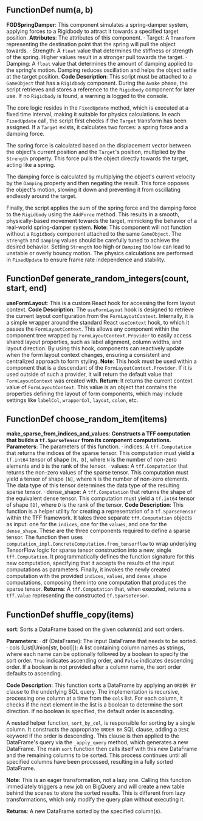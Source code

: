 ## FunctionDef num(a, b)
**FGDSpringDamper**: This component simulates a spring-damper system, applying forces to a Rigidbody to attract it towards a specified target position.
**Attributes**: The attributes of this component.
· Target: A `Transform` representing the destination point that the spring will pull the object towards.
· Strength: A `float` value that determines the stiffness or strength of the spring. Higher values result in a stronger pull towards the target.
· Damping: A `float` value that determines the amount of damping applied to the spring's motion. Damping reduces oscillation and helps the object settle at the target position.
**Code Description**: This script must be attached to a `GameObject` that has a `Rigidbody` component. During the `Awake` phase, the script retrieves and stores a reference to the `Rigidbody` component for later use. If no `Rigidbody` is found, a warning is logged to the console.

The core logic resides in the `FixedUpdate` method, which is executed at a fixed time interval, making it suitable for physics calculations. In each `FixedUpdate` call, the script first checks if the `Target` transform has been assigned. If a `Target` exists, it calculates two forces: a spring force and a damping force.

The spring force is calculated based on the displacement vector between the object's current position and the `Target`'s position, multiplied by the `Strength` property. This force pulls the object directly towards the target, acting like a spring.

The damping force is calculated by multiplying the object's current velocity by the `Damping` property and then negating the result. This force opposes the object's motion, slowing it down and preventing it from oscillating endlessly around the target.

Finally, the script applies the sum of the spring force and the damping force to the `Rigidbody` using the `AddForce` method. This results in a smooth, physically-based movement towards the target, mimicking the behavior of a real-world spring-damper system.
**Note**: This component will not function without a `Rigidbody` component attached to the same `GameObject`. The `Strength` and `Damping` values should be carefully tuned to achieve the desired behavior. Setting `Strength` too high or `Damping` too low can lead to unstable or overly bouncy motion. The physics calculations are performed in `FixedUpdate` to ensure frame rate independence and stability.
## FunctionDef generate_random_integers(count, start, end)
**useFormLayout**: This is a custom React hook for accessing the form layout context.
**Code Description**: The `useFormLayout` hook is designed to retrieve the current layout configuration from the `FormLayoutContext`. Internally, it is a simple wrapper around the standard React `useContext` hook, to which it passes the `FormLayoutContext`. This allows any component within the component tree wrapped by `FormLayoutContext.Provider` to easily access shared layout properties, such as label alignment, column widths, and layout direction. By using this hook, components can reactively update when the form layout context changes, ensuring a consistent and centralized approach to form styling.
**Note**: This hook must be used within a component that is a descendant of the `FormLayoutContext.Provider`. If it is used outside of such a provider, it will return the default value that `FormLayoutContext` was created with.
**Return**: It returns the current context value of `FormLayoutContext`. This value is an object that contains the properties defining the layout of form components, which may include settings like `labelCol`, `wrapperCol`, `layout`, `colon`, etc.
## FunctionDef choose_random_item(items)
**make_sparse_from_indices_and_values**: **Constructs a TFF computation that builds a `tf.SparseTensor` from its component computations.**
**Parameters**: The parameters of this function.
· indices: A `tff.Computation` that returns the indices of the sparse tensor. This computation must yield a `tf.int64` tensor of shape `[N, D]`, where `N` is the number of non-zero elements and `D` is the rank of the tensor.
· values: A `tff.Computation` that returns the non-zero values of the sparse tensor. This computation must yield a tensor of shape `[N]`, where `N` is the number of non-zero elements. The data type of this tensor determines the data type of the resulting sparse tensor.
· dense_shape: A `tff.Computation` that returns the shape of the equivalent dense tensor. This computation must yield a `tf.int64` tensor of shape `[D]`, where `D` is the rank of the tensor.
**Code Description**: This function is a helper utility for creating a representation of a `tf.SparseTensor` within the TFF framework. It takes three separate `tff.Computation` objects as input: one for the `indices`, one for the `values`, and one for the `dense_shape`. These are the three components required to define a sparse tensor. The function then uses `computation_impl.ConcreteComputation.from_tensorflow` to wrap underlying TensorFlow logic for sparse tensor construction into a new, single `tff.Computation`. It programmatically defines the function signature for this new computation, specifying that it accepts the results of the input computations as parameters. Finally, it invokes the newly created computation with the provided `indices`, `values`, and `dense_shape` computations, composing them into one computation that produces the sparse tensor.
**Returns**: A `tff.Computation` that, when executed, returns a `tff.Value` representing the constructed `tf.SparseTensor`.
## FunctionDef shuffle_copy(items)
**sort**: Sorts a DataFrame based on the given column(s) and sort orders.

**Parameters**:
· df (DataFrame): The input DataFrame that needs to be sorted.
· cols (List[Union[str, bool]]): A list containing column names as strings, where each name can be optionally followed by a boolean to specify the sort order. `True` indicates ascending order, and `False` indicates descending order. If a boolean is not provided after a column name, the sort order defaults to ascending.

**Code Description**:
This function sorts a DataFrame by applying an `ORDER BY` clause to the underlying SQL query. The implementation is recursive, processing one column at a time from the `cols` list. For each column, it checks if the next element in the list is a boolean to determine the sort direction. If no boolean is specified, the default order is ascending.

A nested helper function, `sort_by_col`, is responsible for sorting by a single column. It constructs the appropriate `ORDER BY` SQL clause, adding a `DESC` keyword if the order is descending. This clause is then applied to the DataFrame's query via the `_apply_query` method, which generates a new DataFrame. The main `sort` function then calls itself with this new DataFrame and the remaining columns to be sorted. This process continues until all specified columns have been processed, resulting in a fully sorted DataFrame.

**Note**:
This is an eager transformation, not a lazy one. Calling this function immediately triggers a new job on BigQuery and will create a new table behind the scenes to store the sorted results. This is different from lazy transformations, which only modify the query plan without executing it.

**Returns**:
A new DataFrame sorted by the specified column(s).
